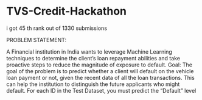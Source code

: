 # TVS-Credit-Hackathon
i got 45 th rank out of 1330 submissions 


PROBLEM STATEMENT:


   A Financial institution in India wants to leverage Machine Learning techniques to determine the client’s loan repayment abilities and take proactive steps to reduce the magnitude of exposure to default.
Goal: The goal of the problem is to predict whether a client will default on the vehicle loan payment or not, given the recent data of all the loan transactions. This can help the institution to distinguish the future applicants who might default. For each ID in the Test Dataset, you must predict the “Default” level
